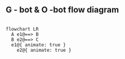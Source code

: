 ## G - bot & O -bot flow diagram 



```mermaid

flowchart LR
  A e1@==> B
  B e2@==> C
  e1@{ animate: true }
    e2@{ animate: true }


```
